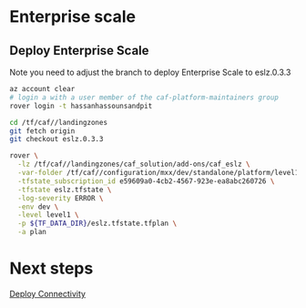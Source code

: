 # Enterprise scale

## Deploy Enterprise Scale

Note you need to adjust the branch to deploy Enterprise Scale to eslz.0.3.3

```bash
az account clear
# login a with a user member of the caf-platform-maintainers group
rover login -t hassanhassounsandpit

cd /tf/caf//landingzones
git fetch origin
git checkout eslz.0.3.3

rover \
  -lz /tf/caf//landingzones/caf_solution/add-ons/caf_eslz \
  -var-folder /tf/caf//configuration/mxx/dev/standalone/platform/level1/eslz \
  -tfstate_subscription_id e59609a0-4cb2-4567-923e-ea8abc260726 \
  -tfstate eslz.tfstate \
  -log-severity ERROR \
  -env dev \
  -level level1 \
  -p ${TF_DATA_DIR}/eslz.tfstate.tfplan \
  -a plan

```

# Next steps

 [Deploy Connectivity](../../level2/connectivity/readme.md)
